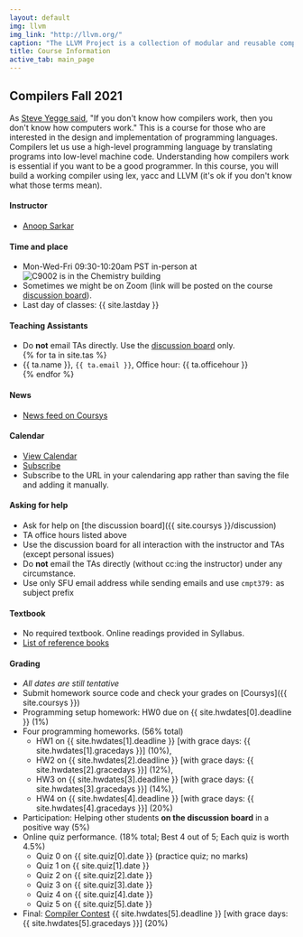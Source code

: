```yaml
---
layout: default
img: llvm
img_link: "http://llvm.org/"
caption: "The LLVM Project is a collection of modular and reusable compiler and toolchain technologies. "
title: Course Information
active_tab: main_page 
---
```


## Compilers <span class="text-muted">Fall 2021</span>

As [Steve Yegge said](http://steve-yegge.blogspot.ca/2007/06/rich-programmer-food.html), "If you don't know how compilers work, then you don't know how computers work."  This is a course for those who are interested in the design and implementation of programming languages. Compilers let us use a high-level programming language by translating programs into low-level machine code. Understanding how compilers work is essential if you want to be a good programmer. In this course, you will build a working compiler using lex, yacc and LLVM (it's ok if you don't know what those terms mean).

#### Instructor
* [Anoop Sarkar](https://anoopsarkar.github.io) 

#### Time and place
* Mon-Wed-Fri 09:30-10:20am PST in-person at <img alt="C9002 is in the Chemistry building" src="{{site.baseurl}}/assets/img/c9002_map.png"/>
* Sometimes we might be on Zoom (link will be posted on the course <a href="{{ site.coursys }}discussion/">discussion board</a>).
* Last day of classes: {{ site.lastday }}

#### Teaching Assistants
<ul>
<li> Do <b>not</b> email TAs directly. Use the <a href="{{ site.coursys }}discussion/">discussion board</a> only.</li>
{% for ta in site.tas %}
<li>{{ ta.name }}, <code>{{ ta.email }}</code>, Office hour: {{ ta.officehour }}</li>
{% endfor %}
</ul>

#### News
* [News feed on Coursys](https://coursys.sfu.ca/news/)

#### Calendar
* [View Calendar](https://coursys.sfu.ca/calendar/)
* [Subscribe](https://coursys.sfu.ca/news/75221d0252e1cdacf94dac56b78600e9/anoop)
* Subscribe to the URL in your calendaring app rather than saving the file and adding it manually.

#### Asking for help
* Ask for help on [the discussion board]({{ site.coursys }}/discussion)
* TA office hours listed above
* Use the discussion board for all interaction with the instructor and TAs (except personal issues)
* Do **not** email the TAs directly (without cc:ing the instructor) under any circumstance. 
* Use only SFU email address while sending emails and use `cmpt379:` as subject prefix

#### Textbook
* No required textbook. Online readings provided in Syllabus.
* [List of reference books](textbook.html)

#### Grading
* _All dates are still tentative_
* Submit homework source code and check your grades on [Coursys]({{ site.coursys }})
* Programming setup homework: HW0 due on {{ site.hwdates[0].deadline }} (1%)
* Four programming homeworks. (56% total)
    * HW1 on {{ site.hwdates[1].deadline }} [with grace days: {{ site.hwdates[1].gracedays }}] (10%), 
    * HW2 on {{ site.hwdates[2].deadline }} [with grace days: {{ site.hwdates[2].gracedays }}] (12%), 
    * HW3 on {{ site.hwdates[3].deadline }} [with grace days: {{ site.hwdates[3].gracedays }}] (14%), 
    * HW4 on {{ site.hwdates[4].deadline }} [with grace days: {{ site.hwdates[4].gracedays }}] (20%) 
* Participation: Helping other students **on the discussion board** in a positive way (5%)
* Online quiz performance. (18% total; Best 4 out of 5; Each quiz is worth 4.5%)
    * Quiz 0 on {{ site.quiz[0].date }} (practice quiz; no marks)
    * Quiz 1 on {{ site.quiz[1].date }}
    * Quiz 2 on {{ site.quiz[2].date }}
    * Quiz 3 on {{ site.quiz[3].date }}
    * Quiz 4 on {{ site.quiz[4].date }}
    * Quiz 5 on {{ site.quiz[5].date }}
* Final: [Compiler Contest](hwcontest.html) {{ site.hwdates[5].deadline }} [with grace days: {{ site.hwdates[5].gracedays }}] (20%)

